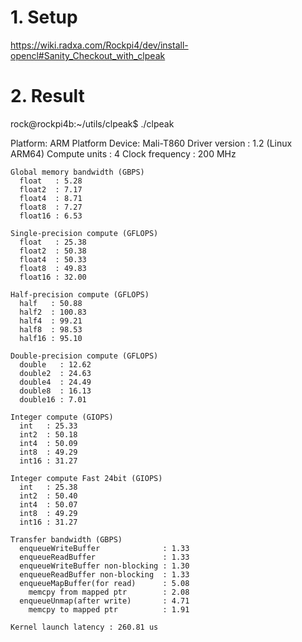 # 1. Setup
https://wiki.radxa.com/Rockpi4/dev/install-opencl#Sanity_Checkout_with_clpeak

# 2. Result
rock@rockpi4b:~/utils/clpeak$ ./clpeak

Platform: ARM Platform
  Device: Mali-T860
    Driver version  : 1.2 (Linux ARM64)
    Compute units   : 4
    Clock frequency : 200 MHz

    Global memory bandwidth (GBPS)
      float   : 5.28
      float2  : 7.17
      float4  : 8.71
      float8  : 7.27
      float16 : 6.53

    Single-precision compute (GFLOPS)
      float   : 25.38
      float2  : 50.38
      float4  : 50.33
      float8  : 49.83
      float16 : 32.00

    Half-precision compute (GFLOPS)
      half   : 50.88
      half2  : 100.83
      half4  : 99.21
      half8  : 98.53
      half16 : 95.10

    Double-precision compute (GFLOPS)
      double   : 12.62
      double2  : 24.63
      double4  : 24.49
      double8  : 16.13
      double16 : 7.01

    Integer compute (GIOPS)
      int   : 25.33
      int2  : 50.18
      int4  : 50.09
      int8  : 49.29
      int16 : 31.27

    Integer compute Fast 24bit (GIOPS)
      int   : 25.38
      int2  : 50.40
      int4  : 50.07
      int8  : 49.29
      int16 : 31.27

    Transfer bandwidth (GBPS)
      enqueueWriteBuffer              : 1.33
      enqueueReadBuffer               : 1.33
      enqueueWriteBuffer non-blocking : 1.30
      enqueueReadBuffer non-blocking  : 1.33
      enqueueMapBuffer(for read)      : 5.08
        memcpy from mapped ptr        : 2.08
      enqueueUnmap(after write)       : 4.71
        memcpy to mapped ptr          : 1.91

    Kernel launch latency : 260.81 us
